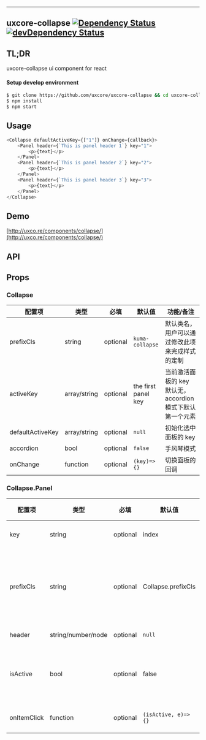 ---

## uxcore-collapse [![Dependency Status](http://img.shields.io/david/uxcore/uxcore-collapse.svg?style=flat-square)](https://david-dm.org/uxcore/uxcore-collapse) [![devDependency Status](http://img.shields.io/david/dev/uxcore/uxcore-collapse.svg?style=flat-square)](https://david-dm.org/uxcore/uxcore-collapse#info=devDependencies)

## TL;DR

uxcore-collapse ui component for react

#### Setup develop environment

```sh
$ git clone https://github.com/uxcore/uxcore-collapse && cd uxcore-collapse
$ npm install
$ npm start
```

## Usage

```js
<Collapse defaultActiveKey={["1"]} onChange={callback}>
    <Panel header={`This is panel header 1`} key="1">
        <p>{text}</p>
    </Panel>
    <Panel header={`This is panel header 2`} key="2">
        <p>{text}</p>
    </Panel>
    <Panel header={`This is panel header 3`} key="3">
        <p>{text}</p>
    </Panel>
</Collapse>
```

## Demo

[http://uxco.re/components/collapse/](http://uxco.re/components/collapse/)

## API

## Props
### Collapse

| 配置项 | 类型 | 必填 | 默认值 | 功能/备注 |
|---|---|---|---|---|
|prefixCls | string | optional | `kuma-collapse` | 默认类名，用户可以通过修改此项来完成样式的定制 |
|activeKey | array/string | optional | the first panel key  | 当前激活面板的 key 默认无，accordion模式下默认第一个元素 |
|defaultActiveKey | array/string | optional | `null` | 初始化选中面板的 key |
|accordion | bool | optional | `false` | 手风琴模式 |
|onChange | function | optional | `(key)=>{}` | 切换面板的回调 |

### Collapse.Panel

| 配置项 | 类型 | 必填 | 默认值 | 功能/备注 |
|---|---|---|---|---|
|key| string | optional | index | 当前面板的 key |
|prefixCls| string | optional | Collapse.prefixCls |默认类名，用户可以通过修改此项来完成样式的定制 |
|header | string/number/node | optional | `null`| 面板头内容 |
|isActive| bool | optional | false | 面板当前是否展开,true 表示展开 |
|onItemClick| function| optional | `(isActive, e)=>{}`| 面板头点击事件 |

